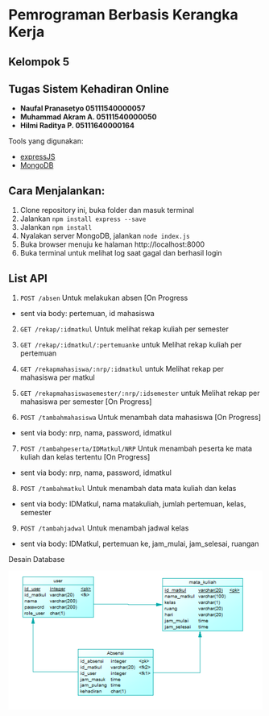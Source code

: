 # Pemrograman Berbasis Kerangka Kerja
## Kelompok 5
## Tugas Sistem Kehadiran Online
   
   - **Naufal Pranasetyo   05111540000057**
   - **Muhammad Akram A.   05111540000050**
   - **Hilmi Raditya P.    05111640000164**

Tools yang digunakan: 
- [expressJS](https://expressjs.com/)
- [MongoDB](https://www.mongodb.com/) 
   
## Cara Menjalankan:
1. Clone repository ini, buka folder dan masuk terminal
2. Jalankan `npm install express --save`
3. Jalankan `npm install`
4. Nyalakan server MongoDB, jalankan `node index.js`
5. Buka browser menuju ke halaman http://localhost:8000
6. Buka terminal untuk melihat log saat gagal dan berhasil login


## List API
1. `POST /absen` Untuk melakukan absen [On Progress
- sent via body: pertemuan, id mahasiswa


2. `GET /rekap/:idmatkul` Untuk melihat rekap kuliah per semester

3. `GET /rekap/:idmatkul/:pertemuanke` untuk Melihat rekap kuliah per pertemuan

4. `GET /rekapmahasiswa/:nrp/:idmatkul` untuk Melihat rekap per mahasiswa per matkul

5. `GET /rekapmahasiswasemester/:nrp/:idsemester` untuk Melihat rekap per mahasiswa per semester [On Progress]

6. `POST /tambahmahasiswa` Untuk menambah data mahasiswa [On Progress]
- sent via body: nrp, nama, password, idmatkul

7. `POST /tambahpeserta/IDMatkul/NRP` Untuk menambah peserta ke mata kuliah dan kelas tertentu [On Progress]
- sent via body: nrp, nama, password, idmatkul

8. `POST /tambahmatkul` Untuk menambah data mata kuliah dan kelas
- sent via body: IDMatkul, nama matakuliah, jumlah pertemuan, kelas, semester

9. `POST /tambahjadwal` Untuk menambah jadwal kelas
- sent via body: IDMatkul, pertemuan ke, jam_mulai, jam_selesai, ruangan


Desain Database

![db](Database.png)


